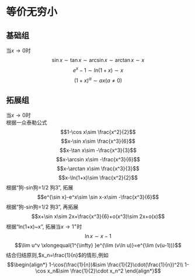 # 等价无穷小
## 基础组
当$x\to 0$时
$$\sin x \sim \tan x \sim \arcsin x\sim\arctan x\sim x$$
$$e^x -1\sim ln(1+x)\sim x$$
$$(1+x)^\alpha\sim ax(a≠0)$$
## 拓展组
当$x\to 0$时  
根据一众泰勒公式  
$$1-\cos x\sim \frac{x^2}{2}$$
$$x-\sin x\sim \frac{x^3}{6}$$
$$x-\tan x\sim -\frac{x^3}{3}$$
$$x-\arcsin x\sim -\frac{x^3}{6}$$
$$x-\arctan x\sim \frac{x^3}{3}$$
$$x-\ln(1+x)\sim \frac{x^2}{2}$$
根据“狗-sin狗=1/2 狗3”, 拓展  
$$e^{\sin x}-e^x\sim \sin x-x\sim -\frac{x^3}{6}$$
根据“狗-sin狗=1/2 狗3”, 再拓展  
$$x+\sin x\sim 2x+\frac{x^3}{6}+o(x^3)\sim 2x+o(x)$$
根据“ln(1+x)~x”, 拓展当$x\to 1^+$时  
$$\ln x\sim x-1$$
$$\lim u^v \xlongequal{1^{\infty} }e^{\lim (v\ln u)}=e^{\lim (v(u-1))}$$
结合归结原则,$x_n=\frac{1}{n}$的情形,例如
$$\begin{align*}
1-\cos(\frac{1}{n})&\sim \frac{1}{2}\cdot(\frac{1}{n})^2\\
1-\cos x_n&\sim \frac{1}{2}\cdot x_n^2
\end{align*}$$
